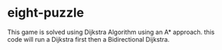 # eight-puzzle
This game is solved using Dijkstra Algorithm using an A* approach. this code will run a Dijkstra first then a Bidirectional Dijkstra.
